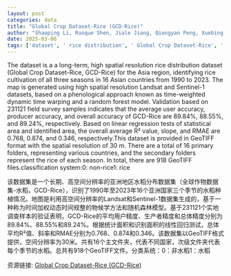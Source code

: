 ```yaml
---
layout: post
categories: data
title: "Global Crop Dataset-Rice (GCD-Rice)"
author: "Shaoping Li, Ruoque Shen, Jiale Jiang, Qiongyan Peng, Xuebing Chen, Jie Dong, Jinwei Dong, Wenping Yuan"
date: 2025-03-06
tags: ['dataset', ' rice distribution', ' Global Crop Dataset-Rice', ' GCD-Rice', ' Asia', ' rice cultivation', ' three seasons', ' 16 countries', ' 1990-2023', ' high spatial resolution', ' Landsat', ' Sentinel-1', ' phenological approach', ' time-weighted dynamic time warping', ' random forest model', ' validation', ' field survey samples', ' user accuracy', ' producer accuracy', ' overall accuracy', ' linear regression', ' statistical area', ' identified area', ' R² value', ' slope', ' RMAE', ' GeoTIFF format', ' 30 m', ' 16 primary folders', ' secondary folders', ' 918 GeoTIFF files', ' classification system', ' non-rice', ' rice']
---
```


The dataset is a a long-term, high spatial resolution rice distribution dataset (Global Crop Dataset-Rice, GCD-Rice) for the Asia region, identifying rice cultivation of all three seasons in 16 Asian countries from 1990 to 2023. The map is generated using high spatial resolution Landsat and Sentinel-1 datasets, based on a phenological approach known as time-weighted dynamic time warping and a random forest model. Validation based on 231121 field survey samples indicates that the average user accuracy, producer accuracy, and overall accuracy of GCD-Rice are 89.84%, 88.55%, and 89.24%, respectively. Based on linear regression tests of statistical area and identified area, the overall average R² value, slope, and RMAE are 0.768, 0.874, and 0.346, respectively.This dataset is provided in GeoTIFF format with the spatial resolution of 30 m. There are a total of 16 primary folders, representing various countries, and the secondary folders represent the rice of each season. In total, there are 918 GeoTIFF files.classification system:0: non-rice1: rice

该数据集是一个长期、高空间分辨率的亚洲地区水稻分布数据集（全球作物数据集-水稻，GCD-Rice），识别了1990年至2023年16个亚洲国家三个季节的水稻种植情况。地图是利用高空间分辨率的Landsat和Sentinel-1数据集生成的，基于一种称为时间加权动态时间规整的物候学方法和随机森林模型。基于231121个实地调查样本的验证表明，GCD-Rice的平均用户精度、生产者精度和总体精度分别为89.84%、88.55%和89.24%。根据统计面积和识别面积的线性回归测试，总体平均R²值、斜率和RMAE分别为0.768、0.874和0.346。该数据集以GeoTIFF格式提供，空间分辨率为30米。共有16个主文件夹，代表不同国家，次级文件夹代表每个季节的水稻。总共有918个GeoTIFF文件。分类系统：0：非水稻1：水稻

资源链接: [Global Crop Dataset-Rice (GCD-Rice)](https://doi.org/10.57760/sciencedb.21665)

